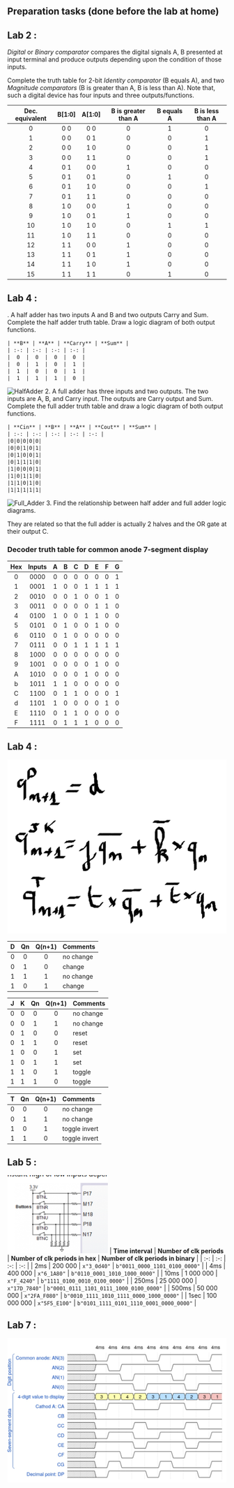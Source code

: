 ## Preparation tasks (done before the lab at home)
## Lab 2 :
*Digital* or *Binary comparator* compares the digital signals A, B presented at input terminal and produce outputs depending upon the condition of those inputs.

 Complete the truth table for 2-bit *Identity comparator* (B equals A), and two *Magnitude comparators* (B is greater than A, B is less than A). Note that, such a digital device has four inputs and three outputs/functions.

   | **Dec. equivalent** | **B[1:0]** | **A[1:0]** | **B is greater than A** | **B equals A** | **B is less than A** |
   | :-: | :-: | :-: | :-: | :-: | :-: |
   |  0 | 0 0 | 0 0 | 0 | 1 | 0 |
   |  1 | 0 0 | 0 1 | 0 | 0 | 1 |
   |  2 | 0 0 | 1 0 | 0 | 0 | 1 |
   |  3 | 0 0 | 1 1 | 0 | 0 | 1 |
   |  4 | 0 1 | 0 0 | 1 | 0 | 0 |
   |  5 | 0 1 | 0 1 | 0 | 1 | 0 |
   |  6 | 0 1 | 1 0 | 0 | 0 | 1 |
   |  7 | 0 1 | 1 1 | 0 | 0 | 0 |
   |  8 | 1 0 | 0 0 | 1 | 0 | 0 |
   |  9 | 1 0 | 0 1 | 1 | 0 | 0 |
   | 10 | 1 0 | 1 0 | 0 | 1 | 1 |
   | 11 | 1 0 | 1 1 | 0 | 0 | 0 |
   | 12 | 1 1 | 0 0 | 1 | 0 | 0 |
   | 13 | 1 1 | 0 1 | 1 | 0 | 0 |
   | 14 | 1 1 | 1 0 | 1 | 0 | 0 |
   | 15 | 1 1 | 1 1 | 0 | 1 | 0 |
## Lab 4 :

. A half adder has two inputs A and B and two outputs Carry and Sum. Complete the half adder truth table. Draw a logic diagram of both output functions.

    | **B** | **A** | **Carry** | **Sum** |
    | :-: | :-: | :-: | :-: |
    |  0  |  0  |  0  |  0  |
    |  0  |  1  |  0  |  1  |
    |  1  |  0  |  0  |  1  |
    |  1  |  1  |  1  |  0  |

![HalfAdder](./HalfAdder.png)
2. A full adder has three inputs and two outputs. The two inputs are A, B, and Carry input. The outputs are Carry output and Sum. Complete the full adder truth table and draw a logic diagram of both output functions.

    | **Cin** | **B** | **A** | **Cout** | **Sum** |
    | :-: | :-: | :-: | :-: | :-: |
    |0|0|0|0|0|
    |0|0|1|0|1|
    |0|1|0|0|1|
    |0|1|1|1|0|
    |1|0|0|0|1|
    |1|0|1|1|0|
    |1|1|0|1|0|
    |1|1|1|1|1|
![Full_Adder](./FullAdder.png)
3. Find the relationship between half adder and full adder logic diagrams.

They are related so that the full adder is actually 2 halves and the OR gate at their output C.

### Decoder truth table for common anode 7-segment display

| Hex | Inputs | A | B | C | D | E | F | G |
| :-: | :-: | :-: | :-: | :-: | :-: | :-: | :-: | :-: |
| 0 | 0000 | 0 | 0 | 0 | 0 | 0 | 0 | 1 |
| 1 | 0001 | 1 | 0 | 0 | 1 | 1 | 1 | 1 |
| 2 | 0010 | 0 | 0 | 1 | 0 | 0 | 1 | 0 |
| 3 | 0011 | 0 | 0 | 0 | 0 | 1 | 1 | 0 |
| 4 | 0100 | 1 | 0 | 0 | 1 | 1 | 0 | 0 |
| 5 | 0101 | 0 | 1 | 0 | 0 | 1 | 0 | 0 |
| 6 | 0110 | 0 | 1 | 0 | 0 | 0 | 0 | 0 |
| 7 | 0111 | 0 | 0 | 1 | 1 | 1 | 1 | 1 |
| 8 | 1000 | 0 | 0 | 0 | 0 | 0 | 0 | 0 |
| 9 | 1001 | 0 | 0 | 0 | 0 | 1 | 0 | 0 |
| A | 1010 | 0 | 0 | 0 | 1 | 0 | 0 | 0 |
| b | 1011 | 1 | 1 | 0 | 0 | 0 | 0 | 0 |
| C | 1100 | 0 | 1 | 1 | 0 | 0 | 0 | 1 |
| d | 1101 | 1 | 0 | 0 | 0 | 0 | 1 | 0 |
| E | 1110 | 0 | 1 | 1 | 0 | 0 | 0 | 0 |
| F | 1111 | 0 | 1 | 1 | 1 | 0 | 0 | 0 |


## Lab 4 :
![Equations](equations.png)

| **D** | **Qn** | **Q(n+1)** | **Comments** |
| :-: | :-: | :-: | :-- |
| 0 | 0 | 0 | no change |
| 0 | 1 | 0 | change |
| 1 | 1 | 1 | no change |
| 1 | 0 | 1 | change |

| **J** | **K** | **Qn** | **Q(n+1)** | **Comments** |
| :-: | :-: | :-: | :-: | :-- |
| 0 | 0 | 0 | 0 | no change |
| 0 | 0 | 1 | 1 | no change |
| 0 | 1 | 0 | 0 | reset |
| 0 | 1 | 1 | 0 | reset |
| 1 | 0 | 0 | 1 | set |
| 1 | 0 | 1 | 1 | set |
| 1 | 1 | 0 | 1 | toggle |
| 1 | 1 | 1 | 0 | toggle |

| **T** | **Qn** | **Q(n+1)** | **Comments** |
| :-: | :-: | :-: | :-- |
| 0 | 0 | 0 | no change |
| 0 | 1 | 1 | no change |
| 1 | 0 | 1 | toggle invert |
| 1 | 1 | 0 | toggle invert |

## Lab 5 :
![connexions](buttons.PNG)
| **Time interval** | **Number of clk periods** | **Number of clk periods in hex** | **Number of clk periods in binary** |
| :-: | :-: | :-: | :-: |
| 2ms | 200 000 | `x"3_0d40"` | `b"0011_0000_1101_0100_0000"` |
| 4ms | 400 000 | `x"6_1A80"` | `b"0110_0001_1010_1000_0000"` |
| 10ms | 1 000 000 | `x"F_4240"` | `b"1111_0100_0010_0100_0000"` |
| 250ms | 25 000 000 | `x"17D_7840"` | `b"0001_0111_1101_0111_1000_0100_0000"` |
| 500ms | 50 000 000 | `x"2FA_F080"` | `b"0010_1111_1010_1111_0000_1000_0000"` |
| 1sec | 100 000 000 | `x"5F5_E100"` | `b"0101_1111_0101_1110_0001_0000_0000"` |

## Lab 7 :
![Réponse](rep.jpg)
